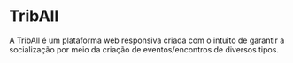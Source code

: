 # TribAll
A TribAll é um plataforma web responsiva criada com o intuito de garantir a socialização por meio da criação de eventos/encontros de diversos tipos. 
